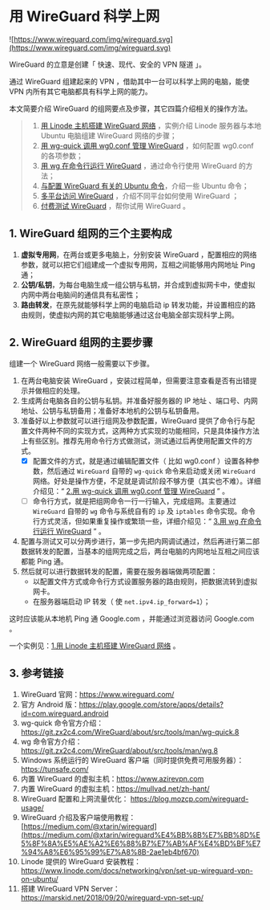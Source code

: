 # 用 WireGuard 科学上网

![https://www.wireguard.com/img/wireguard.svg](https://www.wireguard.com/img/wireguard.svg)

WireGuard 的立意是创建「 快速、现代、安全的 VPN 隧道 」。

通过 WireGuard 组建起来的 VPN ，借助其中一台可以科学上网的电脑，能使 VPN 内所有其它电脑都具有科学上网的能力。

本文简要介绍 WireGuard 的组网要点及步骤，其它四篇介绍相关的操作方法。

> 1. [用 Linode 主机搭建 WireGuard 网络](1.用%20Linode%20主机搭建%20WireGuard%20网络.md) ，实例介绍 Linode 服务器与本地 Ubuntu 电脑组建 WireGuard 网络的步骤；
> 2. [用 wg-quick 调用 wg0.conf 管理 WireGuard](2.用%20wg-quick%20调用%20wg0.conf%20管理%20WireGuard.md) ，如何配置 wg0.conf 的各项参数；
> 3. [用 wg 在命令行运行 WireGuard](3.用%20wg%20在命令行运行%20WireGuard.md) ，通过命令行使用 WireGuard 的方法；
> 4. [与配置 WireGuard 有关的 Ubuntu 命令](4.与配置%20WireGuard%20有关的%20Ubuntu%20命令.md)，介绍一些 Ubuntu 命令；
> 5. [多平台访问  WireGuard](5.多平台访问%20Wireuard.md) ，介绍不同平台如何使用  WireGuard ；
> 6. [付费测试  WireGuard](6.付费测试%20WireGuard.md) ，帮你试用  WireGuard 。

## 1. WireGuard 组网的三个主要构成

1. **虚拟专用网**，在两台或更多电脑上，分别安装 WireGuard ，配置相应的网络参数，就可以把它们组建成一个虚拟专用网，互相之间能够用内网地址 Ping 通；
2. **公钥/私钥**，为每台电脑生成一组公钥与私钥，并合成到虚拟网卡中，使虚拟内网中两台电脑间的通信具有私密性；
3. **路由转发**，在原先就能够科学上网的电脑启动 ip 转发功能，并设置相应的路由规则，使虚拟内网的其它电脑能够通过这台电脑全部实现科学上网。

## 2. WireGuard 组网的主要步骤

组建一个 WireGuard 网络一般需要以下步骤。

1. 在两台电脑安装 WireGuard ，安装过程简单，但需要注意查看是否有出错提示并做相应的处理。
2. 生成两台电脑各自的公钥与私钥。并准备好服务器的 IP 地址 、端口号、内网地址、公钥与私钥备用；准备好本地机的公钥与私钥备用。
3. 准备好以上参数就可以进行组网及参数配置，WireGuard 提供了命令行与配置文件两种不同的实现方式，这两种方式实现的功能相同，只是具体操作方法上有些区别。推荐先用命令行方式做测试，测试通过后再使用配置文件的方式。
   - [x] 配置文件的方式，就是通过编辑配置文件（ 比如 wg0.conf ）设置各种参数，然后通过  `WireGuard` 自带的 `wg-quick`  命令来启动或关闭  `WireGuard` 网络。好处是操作方便，不足就是调试阶段不够方便（其实也不难）。详细介绍见：“ [2.用 wg-quick 调用 wg0.conf 管理 WireGuard](2.用%20wg-quick%20调用%20wg0.conf%20管理%20WireGuard.md) ” 。
   - [ ] 命令行方式，就是把组网命令一行一行输入，完成组网。主要通过 `WireGuard` 自带的 `wg` 命令与系统自有的 `ip` 及 `iptables` 命令实现。命令行方式灵活，但如果重复操作或繁琐一些，详细介绍见：“ [3.用 wg 在命令行运行 WireGuard](3.用%20wg%20在命令行运行%20WireGuard.md) ” 。
4. 配置与测试又可以分两步进行，第一步先把内网调试通过，然后再进行第二部数据转发的配置，当基本的组网完成之后，两台电脑的内网地址互相之间应该都能 Ping 通。
5. 然后就可以进行数据转发的配置，需要在服务器端做两项配置：
   - 以配置文件方式或命令行方式设置服务器的路由规则，把数据流转到虚拟网卡。
   - 在服务器端启动 IP 转发（ 使 `net.ipv4.ip_forward=1`）；

这时应该能从本地机 Ping 通 Google.com ，并能通过浏览器访问 Google.com 。

一个实例见：[1.用 Linode 主机搭建 WireGuard 网络](1.用%20Linode%20主机搭建%20WireGuard%20网络.md) 。

## 3. 参考链接

1. WireGuard 官网：https://www.wireguard.com/
2. 官方 Android 版：https://play.google.com/store/apps/details?id=com.wireguard.android
3. wg-quick 命令官方介绍：https://git.zx2c4.com/WireGuard/about/src/tools/man/wg-quick.8
4. wg 命令官方介绍：https://git.zx2c4.com/WireGuard/about/src/tools/man/wg.8
5. Windows 系统运行的 WireGuard 客户端（同时提供免费可用服务器）：https://tunsafe.com/
6. 内置 WireGuard 的虚拟主机：https://www.azirevpn.com
7. 内置 WireGuard 的虚拟主机：https://mullvad.net/zh-hant/
8. WireGuard 配置和上网流量优化： https://blog.mozcp.com/wireguard-usage/
9. WireGuard 介绍及客户端使用教程：[https://medium.com/@xtarin/wireguard](https://medium.com/@xtarin/wireguard%E4%BB%8B%E7%BB%8D%E5%8F%8A%E5%AE%A2%E6%88%B7%E7%AB%AF%E4%BD%BF%E7%94%A8%E6%95%99%E7%A8%8B-2ae1eb4bf670)
10. Linode 提供的 WireGuard 安装教程：https://www.linode.com/docs/networking/vpn/set-up-wireguard-vpn-on-ubuntu/
11. 搭建 WireGuard VPN Server：https://marskid.net/2018/09/20/wireguard-vpn-set-up/
